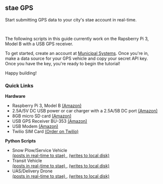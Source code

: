 <h2> stae GPS </h2>

<p> Start submitting GPS data to your city's stae account in real-time. </p> <br>

The following scripts in this guide currently work on the Rapsberry Pi 3, Model B with a USB GPS receiver.<br>

To get started, create an account at <a href="https://municipal.systems" target="_blank"> Municipal Systems</a>. Once you're in, make a data source for your GPS vehicle and copy your secret API key. Once you have the key, you're ready to begin the tutorial!<br>

Happy building! <br>

<h3> Quick Links </h3>

<b> Hardware </b>
<ul>
<li>Raspberry Pi 3, Model B <a href="https://www.amazon.com/Raspberry-Pi-RASPBERRYPI3-MODB-1GB-Model-Motherboard/dp/B01CD5VC92" target="_blank"> (Amazon) </a> </li>
<li> 2.5A/5V DC USB power or car charger with a 2.5A/5B DC port <a href="https://www.amazon.com/Mediabridge-Charger-Devices-Samsung-Galaxy/dp/B007TV88F2" target="_blank"> (Amazon) </a> </li>	
<li>8GB micro SD card <a href="https://www.amazon.com/SanDisk-MicroSDHC-Standard-Packaging-SDSDQUAN-008G-G4A/dp/B00M55C0VU" target="_blank"> (Amazon) </a> </li>
<li> USB GPS Receiver BU-353 <a href="https://www.amazon.com/GlobalSat-BU-353-S4-USB-Receiver-Black/dp/B008200LHW" target="_blank"> (Amazon)</a> </li>
<li> USB Modem  <a href="https://www.amazon.com/Unlocked-Huawei-E397u-53-Worldwide-Required/dp/B01M0JY15V" target="_blank"> (Amazon)</a> </li>
<li> Twilio SIM Card <a href="https://www.twilio.com/wireless/pricing" target="_blank"> (Order on Twilio) </a> </li></ul> 

<b> Python Scripts </b>
<ul>
<li>Snow Plow/Service Vehicle <br> <a href="https://github.com/cpenalosa/staeGPS/blob/master/plow-POST-service-vehicle.py" target="_blank">(posts in real-time to stae) </a> , <a href="https://github.com/cpenalosa/staeGPS/blob/master/plow-local-service-vehicle.py" target="_blank">(writes to local disk)</a> </li>
<li>Transit Vehicle <br> <a href="https://github.com/cpenalosa/staeGPS/blob/master/subway-POST-transit-vehicle.py" target="_blank">(posts in real-time to stae) </a> , <a href="https://github.com/cpenalosa/staeGPS/blob/master/subway-local-transit-vehicle.py" target="_blank">(writes to local disk)</a></li>
<li>UAS/Delivery Drone <br> <a href="https://github.com/cpenalosa/staeGPS/blob/master/dDrone-POST-UAS.py" target="_blank">(posts in real-time to stae) </a> , <a href="https://github.com/cpenalosa/staeGPS/blob/master/dDrone-local-UAS.py" target="_blank">(writes to local disk)</a></li>
</ul>